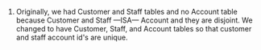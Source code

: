 1. Originally, we had Customer and Staff tables and no Account table because Customer and Staff —ISA— Account and they are disjoint. We changed to have Customer, Staff, and Account tables so that customer and staff account id's are unique.